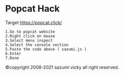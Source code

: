 # Popcat Hack

Target https://popcat.click/

```shell
1.Go to popcat website
2.Right click on mouse
3.Select menu inspect
4.Select the console section
5.Paste the code above ( sazumi.js )
6.Enter
7.Done
```
©copyright 2008-2021 sazumi vicky all right reserved.
